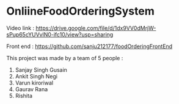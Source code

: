 # OnliineFoodOrderingSystem

Video link :
https://drive.google.com/file/d/1dx9VV0dMrjW-sPup65cYUVvlN0-ifc10/view?usp=sharing

Front end :
https://github.com/sanju212177/foodOrderingFrontEnd

This project was made by a team of 5 people :
1. Sanjay Singh Gusain
2. Ankit Singh Negi
3. Varun kiroriwal
4. Gaurav Rana
5. Rishita
